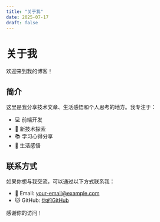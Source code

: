 ```yaml
---
title: "关于我"
date: 2025-07-17
draft: false
---
```


# 关于我

欢迎来到我的博客！

## 简介

这里是我分享技术文章、生活感悟和个人思考的地方。我专注于：

- 💻 前端开发
- 🚀 新技术探索
- 📚 学习心得分享
- 🌟 生活感悟

## 联系方式

如果你想与我交流，可以通过以下方式联系我：

- 📧 Email: your-email@example.com
- 🐱 GitHub: [你的GitHub](https://github.com/)

感谢你的访问！

